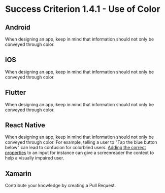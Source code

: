 # Success Criterion 1.4.1 - Use of Color

## Android

When designing an app, keep in mind that information should not only be conveyed through color.

## iOS

When designing an app, keep in mind that information should not only be conveyed through color.

## Flutter

When designing an app, keep in mind that information should not only be conveyed through color.

## React Native

When designing an app, keep in mind that information should not only be conveyed through color. 
For example, telling a user to "Tap the blue button below" can lead to confusion for colorblind users.
[Adding the correct properties](1.3.5.md) to an input for instance can give a screenreader the context to help a visually impaired user.

## Xamarin

Contribute your knowledge by creating a Pull Request.
